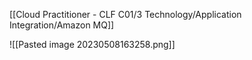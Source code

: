 [[Cloud Practitioner - CLF C01/3 Technology/Application Integration/Amazon MQ]] 


![[Pasted image 20230508163258.png]]

